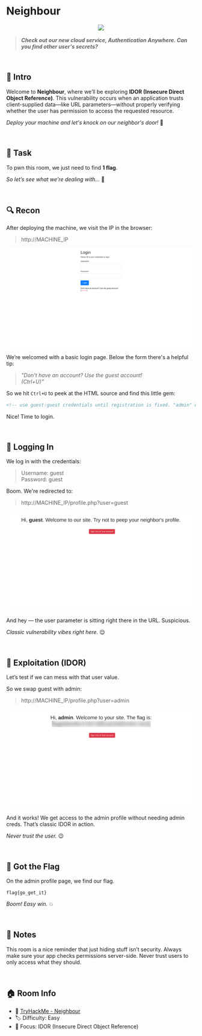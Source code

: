 # Neighbour

<p align="center">
  <img src="https://tryhackme-images.s3.amazonaws.com/room-icons/5e9c5d0148cf664325c8a075-1737130517336" width="200">
</p>

> ***Check out our new cloud service, Authentication Anywhere. Can you find other user's secrets?***

<br>

## 🧠 Intro
Welcome to **Neighbour**, where we’ll be exploring **IDOR (Insecure Direct Object Reference)**. This vulnerability occurs when an application trusts client-supplied data—like URL parameters—without properly verifying whether the user has permission to access the requested resource.  

*Deploy your machine and let's knock on our neighbor's door!* 🚪  

<br>

## 🎯 Task
To pwn this room, we just need to find **1 flag**.  

*So let’s see what we’re dealing with...* 🤔

<br>

## 🔍 Recon
After deploying the machine, we visit the IP in the browser:

> http://MACHINE_IP

![Neighbour_1](src/Neighbour_1.png)

We’re welcomed with a basic login page. Below the form there's a helpful tip:

> *"Don't have an account? Use the guest account!  
> (Ctrl+U)"*

So we hit `Ctrl+U` to peek at the HTML source and find this little gem:

```html
<!-- use guest:guest credentials until registration is fixed. "admin" user account is off limits!!!!! -->
```

Nice! Time to login.

<br>

## 🔑 Logging In
We log in with the credentials:

> Username: guest  
> Password: guest

Boom. We're redirected to:

> http://MACHINE_IP/profile.php?user=guest

![Neighbour_2](src/Neighbour_2.png)

And hey — the user parameter is sitting right there in the URL. Suspicious.

*Classic vulnerability vibes right here.* 😌

<br>

## 🧪 Exploitation (IDOR)
Let’s test if we can mess with that user value.

So we swap guest with admin:

> http://MACHINE_IP/profile.php?user=admin

![Neighbour_3](src/Neighbour_3.png)

And it works! We get access to the admin profile without needing admin creds. That’s classic IDOR in action.

*Never trust the user.* 😉

<br>

## 🏁 Got the Flag
On the admin profile page, we find our flag.

```
flag{go_get_it}
```

*Boom! Easy win.* 💥

<br>

## 📝 Notes
This room is a nice reminder that just hiding stuff isn’t security. Always make sure your app checks permissions server-side. Never trust users to only access what they should.

<br>

## 🏠 Room Info
- 🧩 [TryHackMe - Neighbour](https://tryhackme.com/room/neighbour)
- 🏷️ Difficulty: Easy
- 🧠 Focus: IDOR (Insecure Direct Object Reference)
